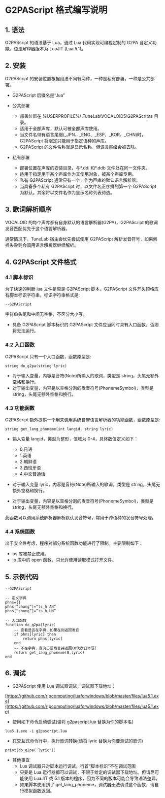 # G2PAScript 格式编写说明

## 1. 语法

G2PAScript 的语法基于 Lua，通过 Lua 代码实现可编程定制的 G2PA 自定义功能。语法解释器版本为 LuaJIT (Lua 5.1)。

## 2. 安装

G2PAScript 的安装位置根据用法不同有两种，一种是私有部署，一种是公共部署。

- G2PAScript 后缀名是“.lua”
- 公共部署

  - 部署位置在 %USERPROFILE%\\.TuneLab\\VOCALOID5\\G2PAScripts 目录。
  - 适用于全部声库，默认可被全部声库使用。
  - 当文件名带有语言尾缀(\_JPN、\_ENG、\_ESP、\_KOR、\_CHN)时，G2PAScript 将限定只能用于指定语种的声库。
  - G2PAScript 的文件名称就是显示名称，但语言尾缀会被去除。

- 私有部署

  - 部署位置在声库的安装目录，与*.ddi 和*.ddb 文件处在同一文件夹。
  - 适用于指定用于某个声库作为其使用对象，被某个声库专用。
  - 私有 G2PAScript 通常只有一个，作为声库的默认语言解析器。
  - 当具备多个私有 G2PAScript 时，以文件名正序排列第一个 G2PAScript 为默认。其余将以文件名作为显示名称列表待选。

## 3. 歌词解析顺序

VOCALOID 的每个声库都有自身默认的语言解析器(G2PA)，G2PAScript 的歌词发音匹配优先于这个语言解析器。

通常情况下，TuneLab 宿主会优先尝试使用 G2PAScript 解析发音符号，如果解析失败则会调用语言解析器继续解析。

## 4. G2PAScript 文件格式

### 4.1 脚本标识

为了快速的判断 lua 文件是否是 G2PAScript 脚本，G2PAScript 文件开头顶格应有脚本标识字符串。标识字符串格式是:

```
--G2PAScript
```

字符串头尾和中间无空格，不区分大小写。

- 具备 G2PAScript 脚本标识的 G2PAScript 文件应当同时具有入口函数，否则将无法运行。

### 4.2 入口函数

G2PAScript 只有一个入口函数，函数原型是:

```
string do_g2pa(string lyric)
```

- 对于输入变量，内容是音符(Note)所输入的歌词，类型是 string，头尾无额外空格和换行。
- 对于输出变量，内容是以空格分割的发音符号(PhonemeSymbol)，类型是 string，头尾无额外空格和换行。

### 4.3 功能函数

G2PAScript 额外提供一个用来调用系统自带语言解析器的功能函数，函数原型是:

```
string get_lang_phoneme(int langid, string lyric)
```

- 输入变量 langid，类型为整形，值域为 0-4，具体数值定义如下：

  - 0.日语
  - 1.英语
  - 2.朝鲜语
  - 3.西班牙语
  - 4.中文普通话

- 对于输入变量 lyric，内容是音符(Note)所输入的歌词，类型是 string，头尾无额外空格和换行。
- 对于输出变量，内容是以空格分割的发音符号(PhonemeSymbol)，类型是 string，头尾无额外空格和换行。

此函数可以调用系统解析器解析默认发音符号，常用于跨语种的发音符号处理。

### 4.4 系统函数

出于安全性考虑，程序对部分系统函数功能进行了限制。主要限制如下：

- os 库被禁止使用。
- io 库中的 open 函数，只允许使用读取模式打开文件。

## 5. 示例代码

```
--G2PAScript

-- 定义字典
phns={}
phns[“chang”]=”ts_h AN”
phns[“chong”]=”ts_h UN”

-- 入口函数
function do_g2pa(lyric)
    -- 查看是否在字典，如果在则返回发音
    if phns[lyric] then
        return phns[lyric]
    end
    -- 不在字典，查询日语发音并返回(0代表日本语)
    return get_lang_phoneme(0,lyric)
end
```

## 6. 调试

- G2PAScript 使用 Lua 调试器调试，调试器下载地址：

[https://github.com/rjpcomputing/luaforwindows/blob/master/files/lua5.1.exe](https://github.com/rjpcomputing/luaforwindows/blob/master/files/lua5.1.exe)

- 使用如下命令启动调试(请将 g2pascript.lua 替换为你的脚本名)

```
lua5.1.exe -i g2pascript.lua
```

- 在交互式命令行中，执行歌词转换(请将 lyric 替换为你要测试的歌词)

```
print(do_g2pa('lyric'))
```

- 其他事宜
  - Lua 调试器只对脚本运行调试，行首“脚本标识”不在调试范围
  - 只要是 Lua 运行器都可以调试，不限于给定的调试器下载地址。但请尽可能使用 LuaJIT 或 5.1 版本的程序，因为不同的版本可能会导致语法差异。
  - 如果脚本使用到了 get_lang_phoneme，调试器无法调试这个函数，请自行模拟函数返回。
